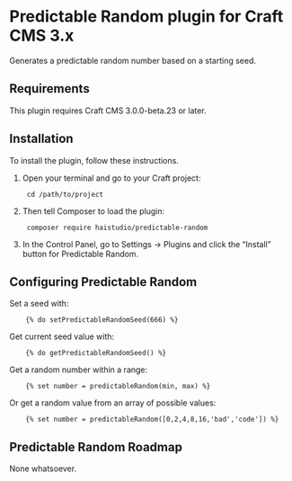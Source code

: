 # Predictable Random plugin for Craft CMS 3.x

Generates a predictable random number based on a starting seed.

## Requirements

This plugin requires Craft CMS 3.0.0-beta.23 or later.

## Installation

To install the plugin, follow these instructions.

1. Open your terminal and go to your Craft project:

        cd /path/to/project

2. Then tell Composer to load the plugin:

        composer require haistudio/predictable-random

3. In the Control Panel, go to Settings → Plugins and click the “Install” button for Predictable Random.

## Configuring Predictable Random

Set a seed with:

        {% do setPredictableRandomSeed(666) %}

Get current seed value with:

        {% do getPredictableRandomSeed() %}

Get a random number within a range:

        {% set number = predictableRandom(min, max) %}

Or get a random value from an array of possible values:

        {% set number = predictableRandom([0,2,4,8,16,'bad','code']) %}


## Predictable Random Roadmap

None whatsoever.

